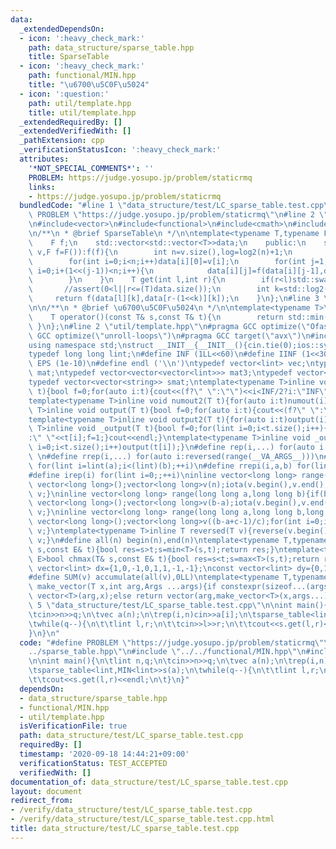 ```yaml
---
data:
  _extendedDependsOn:
  - icon: ':heavy_check_mark:'
    path: data_structure/sparse_table.hpp
    title: SparseTable
  - icon: ':heavy_check_mark:'
    path: functional/MIN.hpp
    title: "\u6700\u5C0F\u5024"
  - icon: ':question:'
    path: util/template.hpp
    title: util/template.hpp
  _extendedRequiredBy: []
  _extendedVerifiedWith: []
  _pathExtension: cpp
  _verificationStatusIcon: ':heavy_check_mark:'
  attributes:
    '*NOT_SPECIAL_COMMENTS*': ''
    PROBLEM: https://judge.yosupo.jp/problem/staticrmq
    links:
    - https://judge.yosupo.jp/problem/staticrmq
  bundledCode: "#line 1 \"data_structure/test/LC_sparse_table.test.cpp\"\n#define\
    \ PROBLEM \"https://judge.yosupo.jp/problem/staticrmq\"\n#line 2 \"data_structure/sparse_table.hpp\"\
    \n#include<vector>\n#include<functional>\n#include<cmath>\n#include<algorithm>\n\
    \n/**\n * @brief SparseTable\n */\n\ntemplate<typename T,typename F>\nclass sparse_table{\n\
    \    F f;\n    std::vector<std::vector<T>>data;\n    public:\n    sparse_table(std::vector<T>\
    \ v,F f=F()):f(f){\n        int n=v.size(),log=log2(n)+1;\n        data.resize(n,std::vector<T>(log));\n\
    \        for(int i=0;i<n;i++)data[i][0]=v[i];\n        for(int j=1;j<log;j++)for(int\
    \ i=0;i+(1<<(j-1))<n;i++){\n            data[i][j]=f(data[i][j-1],data[i+(1<<(j-1))][j-1]);\n\
    \        }\n    }\n    T get(int l,int r){\n        if(r<l)std::swap(l,r);\n \
    \       //assert(0<l||r<=(T)data.size());\n        int k=std::log2(r-l);\n   \
    \     return f(data[l][k],data[r-(1<<k)][k]);\n    }\n};\n#line 3 \"functional/MIN.hpp\"\
    \n\n/**\n * @brief \u6700\u5C0F\u5024\n */\n\ntemplate<typename T>\nstruct MIN{\n\
    \    T operator()(const T& s,const T& t){\n        return std::min(s,t);\n   \
    \ }\n};\n#line 2 \"util/template.hpp\"\n#pragma GCC optimize(\"Ofast\")\n#pragma\
    \ GCC optimize(\"unroll-loops\")\n#pragma GCC target(\"avx\")\n#include<bits/stdc++.h>\n\
    using namespace std;\nstruct __INIT__{__INIT__(){cin.tie(0);ios::sync_with_stdio(false);cout<<fixed<<setprecision(15);}}__INIT__;\n\
    typedef long long lint;\n#define INF (1LL<<60)\n#define IINF (1<<30)\n#define\
    \ EPS (1e-10)\n#define endl ('\\n')\ntypedef vector<lint> vec;\ntypedef vector<vector<lint>>\
    \ mat;\ntypedef vector<vector<vector<lint>>> mat3;\ntypedef vector<string> svec;\n\
    typedef vector<vector<string>> smat;\ntemplate<typename T>inline void numout(T\
    \ t){bool f=0;for(auto i:t){cout<<(f?\" \":\"\")<<i<INF/2?i:\"INF\";f=1;}cout<<endl;}\n\
    template<typename T>inline void numout2(T t){for(auto i:t)numout(i);}\ntemplate<typename\
    \ T>inline void output(T t){bool f=0;for(auto i:t){cout<<(f?\" \":\"\")<<i;f=1;}cout<<endl;}\n\
    template<typename T>inline void output2(T t){for(auto i:t)output(i);}\ntemplate<typename\
    \ T>inline void _output(T t){bool f=0;for(lint i=0;i<t.size();i++){cout<<f?\"\"\
    :\" \"<<t[i];f=1;}cout<<endl;}\ntemplate<typename T>inline void _output2(T t){for(lint\
    \ i=0;i<t.size();i++)output(t[i]);}\n#define rep(i,...) for(auto i:range(__VA_ARGS__))\
    \ \n#define rrep(i,...) for(auto i:reversed(range(__VA_ARGS__)))\n#define repi(i,a,b)\
    \ for(lint i=lint(a);i<(lint)(b);++i)\n#define rrepi(i,a,b) for(lint i=lint(b)-1;i>=lint(a);--i)\n\
    #define irep(i) for(lint i=0;;++i)\ninline vector<long long> range(long long n){if(n<=0)return\
    \ vector<long long>();vector<long long>v(n);iota(v.begin(),v.end(),0LL);return\
    \ v;}\ninline vector<long long> range(long long a,long long b){if(b<=a)return\
    \ vector<long long>();vector<long long>v(b-a);iota(v.begin(),v.end(),a);return\
    \ v;}\ninline vector<long long> range(long long a,long long b,long long c){if((b-a+c-1)/c<=0)return\
    \ vector<long long>();vector<long long>v((b-a+c-1)/c);for(int i=0;i<(int)v.size();++i)v[i]=i?v[i-1]+c:a;return\
    \ v;}\ntemplate<typename T>inline T reversed(T v){reverse(v.begin(),v.end());return\
    \ v;}\n#define all(n) begin(n),end(n)\ntemplate<typename T,typename E>bool chmin(T&\
    \ s,const E& t){bool res=s>t;s=min<T>(s,t);return res;}\ntemplate<typename T,typename\
    \ E>bool chmax(T& s,const E& t){bool res=s<t;s=max<T>(s,t);return res;}\nconst\
    \ vector<lint> dx={1,0,-1,0,1,1,-1,-1};\nconst vector<lint> dy={0,1,0,-1,1,-1,1,-1};\n\
    #define SUM(v) accumulate(all(v),0LL)\ntemplate<typename T,typename ...Args>auto\
    \ make_vector(T x,int arg,Args ...args){if constexpr(sizeof...(args)==0)return\
    \ vector<T>(arg,x);else return vector(arg,make_vector<T>(x,args...));}\n#line\
    \ 5 \"data_structure/test/LC_sparse_table.test.cpp\"\n\nint main(){\n\tlint n,q;\n\
    \tcin>>n>>q;\n\tvec a(n);\n\trep(i,n)cin>>a[i];\n\tsparse_table<lint,MIN<lint>>s(a);\n\
    \twhile(q--){\n\t\tlint l,r;\n\t\tcin>>l>>r;\n\t\tcout<<s.get(l,r)<<endl;\n\t\
    }\n}\n"
  code: "#define PROBLEM \"https://judge.yosupo.jp/problem/staticrmq\"\n#include \"\
    ../sparse_table.hpp\"\n#include \"../../functional/MIN.hpp\"\n#include \"../../util/template.hpp\"\
    \n\nint main(){\n\tlint n,q;\n\tcin>>n>>q;\n\tvec a(n);\n\trep(i,n)cin>>a[i];\n\
    \tsparse_table<lint,MIN<lint>>s(a);\n\twhile(q--){\n\t\tlint l,r;\n\t\tcin>>l>>r;\n\
    \t\tcout<<s.get(l,r)<<endl;\n\t}\n}"
  dependsOn:
  - data_structure/sparse_table.hpp
  - functional/MIN.hpp
  - util/template.hpp
  isVerificationFile: true
  path: data_structure/test/LC_sparse_table.test.cpp
  requiredBy: []
  timestamp: '2020-09-18 14:44:21+09:00'
  verificationStatus: TEST_ACCEPTED
  verifiedWith: []
documentation_of: data_structure/test/LC_sparse_table.test.cpp
layout: document
redirect_from:
- /verify/data_structure/test/LC_sparse_table.test.cpp
- /verify/data_structure/test/LC_sparse_table.test.cpp.html
title: data_structure/test/LC_sparse_table.test.cpp
---
```

